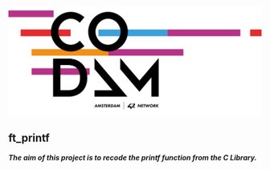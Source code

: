 [![Logo](https://github.com/qingqingqingli/readme_images/blob/master/codam_logo.png)](https://github.com/qingqingqingli/ft_printf)

## ft_printf
***The aim of this project is to recode the printf function from the C Library.***
